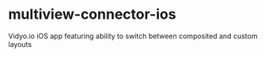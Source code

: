 # multiview-connector-ios
Vidyo.io iOS app featuring ability to switch between composited and custom layouts 
